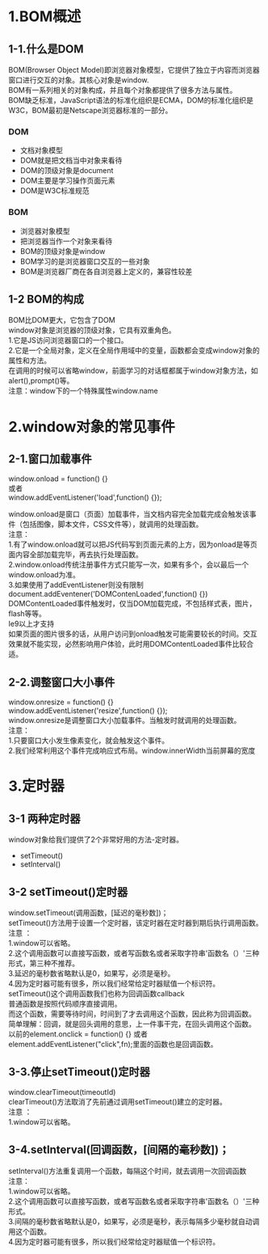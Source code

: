# 1.BOM概述   
## 1-1.什么是DOM  
BOM(Browser Object Model)即浏览器对象模型，它提供了独立于内容而浏览器窗口进行交互的对象。其核心对象是window.   
BOM有一系列相关的对象构成，并且每个对象都提供了很多方法与属性。   
BOM缺乏标准，JavaScript语法的标准化组织是ECMA，DOM的标准化组织是W3C，BOM最初是Netscape浏览器标准的一部分。   
### DOM  
- 文档对象模型   
- DOM就是把文档当中对象来看待   
- DOM的顶级对象是document  
- DOM主要是学习操作页面元素   
- DOM是W3C标准规范  
### BOM   
- 浏览器对象模型   
- 把浏览器当作一个对象来看待   
- BOM的顶级对象是window   
- BOM学习的是浏览器窗口交互的一些对象   
- BOM是浏览器厂商在各自浏览器上定义的，兼容性较差   
  
## 1-2 BOM的构成   
BOM比DOM更大，它包含了DOM    
window对象是浏览器的顶级对象，它具有双重角色。   
1.它是JS访问浏览器窗口的一个接口。   
2.它是一个全局对象，定义在全局作用域中的变量，函数都会变成window对象的属性和方法。   
在调用的时候可以省略window，前面学习的对话框都属于window对象方法，如alert(),prompt()等。    
注意：window下的一个特殊属性window.name   
# 2.window对象的常见事件   
## 2-1.窗口加载事件    
window.onload = function() {}    
或者   
window.addEventListener('load',function() {});  

window.onload是窗口（页面）加载事件，当文档内容完全加载完成会触发该事件（包括图像，脚本文件，CSS文件等），就调用的处理函数。     
注意：  
1.有了window.onload就可以把JS代码写到页面元素的上方，因为onload是等页面内容全部加载完毕，再去执行处理函数。   
2.window.onload传统注册事件方式只能写一次，如果有多个，会以最后一个window.onload为准。   
3.如果使用了addEventListener则没有限制  
document.addEventener('DOMContenLoaded',function() {})    
DOMContentLoaded事件触发时，仅当DOM加载完成，不包括样式表，图片，flash等等。    
Ie9以上才支持   
如果页面的图片很多的话，从用户访问到onload触发可能需要较长的时间。交互效果就不能实现，必然影响用户体验，此时用DOMContentLoaded事件比较合适。   
## 2-2.调整窗口大小事件   
window.onresize = function() {}    
window.addEventListener('resize',function() {});    
window.onresize是调整窗口大小加载事件。当触发时就调用的处理函数。   
注意：  
1.只要窗口大小发生像素变化，就会触发这个事件。   
2.我们经常利用这个事件完成响应式布局。window.innerWidth当前屏幕的宽度   
# 3.定时器   
## 3-1 两种定时器    
window对象给我们提供了2个非常好用的方法-定时器。   
- setTimeout()   
- setInterval()    
## 3-2 setTimeout()定时器    
window.setTimeout(调用函数，[延迟的毫秒数])；  
setTimeout()方法用于设置一个定时器，该定时器在定时器到期后执行调用函数。  
注意 ：  
1.window可以省略。   
2.这个调用函数可以直接写函数，或者写函数名或者采取字符串'函数名（）'三种形式，第三种不推荐。  
3.延迟的毫秒数省略默认是0，如果写，必须是毫秒。  
4.因为定时器可能有很多，所以我们经常给定时器赋值一个标识符。   
setTimeout()这个调用函数我们也称为回调函数callback   
普通函数是按照代码顺序直接调用。    
而这个函数，需要等待时间，时间到了才去调用这个函数，因此称为回调函数。   
简单理解：回调，就是回头调用的意思，上一件事干完，在回头调用这个函数。  
以前的element.onclick = function() {} 或者 element.addEventListener("click",fn);里面的函数也是回调函数。    
## 3-3.停止setTimeout()定时器   
window.clearTimeout(timeoutId)    
clearTimeout()方法取消了先前通过调用setTimeout()建立的定时器。   
注意 ：   
1.window可以省略。    
## 3-4.setInterval(回调函数，[间隔的毫秒数])；     
setInterval()方法重复调用一个函数，每隔这个时间，就去调用一次回调函数    
注意：   
1.window可以省略。    
2.这个调用函数可以直接写函数，或者写函数名或者采取字符串'函数名（）'三种形式。   
3.间隔的毫秒数省略默认是0，如果写，必须是毫秒，表示每隔多少毫秒就自动调用这个函数。   
4.因为定时器可能有很多，所以我们经常给定时器赋值一个标识符。


